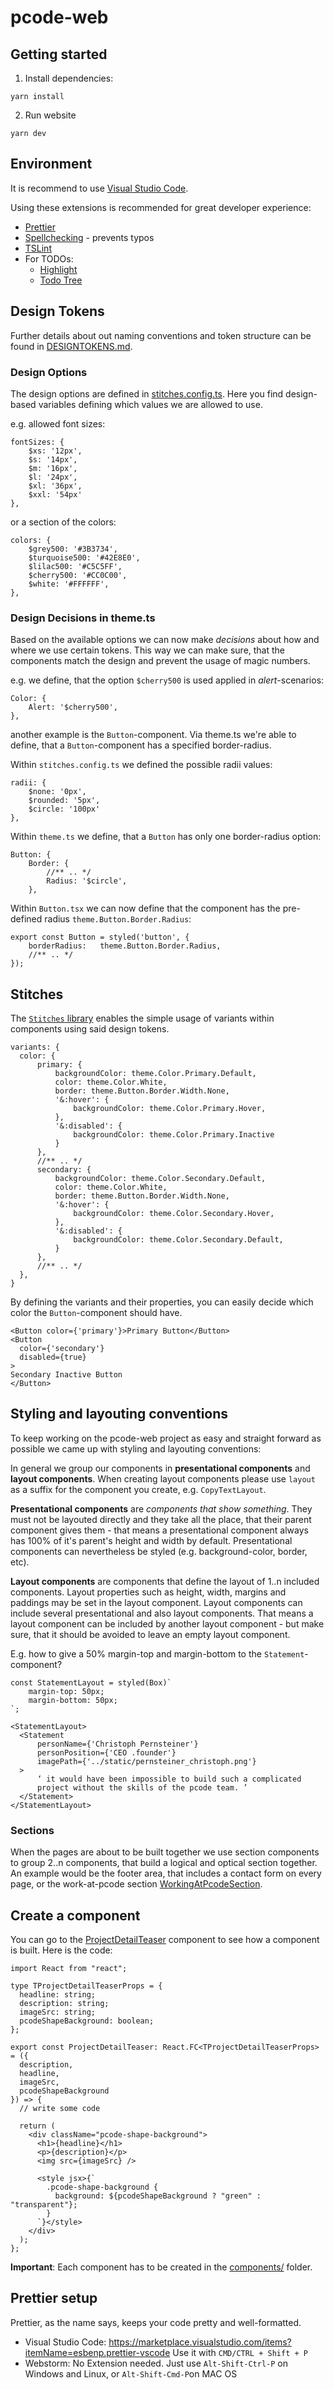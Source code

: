 # pcode-web


## Getting started
1. Install dependencies:
```
yarn install
```

2. Run website
```
yarn dev
```

## Environment
It is recommend to use [Visual Studio Code](https://code.visualstudio.com/).

Using these extensions is recommended for great developer experience:
- [Prettier](https://marketplace.visualstudio.com/items?itemName=esbenp.prettier-vscode)
- [Spellchecking](https://marketplace.visualstudio.com/items?itemName=streetsidesoftware.code-spell-checker) - prevents typos
- [TSLint](https://marketplace.visualstudio.com/items?itemName=ms-vscode.vscode-typescript-tslint-plugin)
- For TODOs:
  - [Highlight](https://marketplace.visualstudio.com/items?itemName=wayou.vscode-todo-highlight)
  - [Todo Tree](https://marketplace.visualstudio.com/items?itemName=Gruntfuggly.todo-tree)

## Design Tokens
Further details about  out naming conventions and token structure can be found in [DESIGNTOKENS.md](DESIGNTOKES.md). 
### Design Options
The design options are defined in [stitches.config.ts](stitches.config.ts). Here you find design-based variables defining which values we are allowed to use. 

e.g. allowed font sizes:

    fontSizes: {   
        $xs: '12px',  
        $s: '14px',   
        $m: '16px',   
        $l: '24px',   
        $xl: '36px',    
        $xxl: '54px'    
    },

or a section of the colors: 

    colors: {    
        $grey500: '#3B3734',  
        $turquoise500: '#42E8E0',   
        $lilac500: '#C5C5FF',   
        $cherry500: '#CC0C00',    
        $white: '#FFFFFF',  
    },

### Design Decisions in theme.ts
Based on the available options we can now make _decisions_ about how and where we use certain tokens. This way we can make sure, that the components match the design and prevent the usage of magic numbers. 

e.g. we define, that the option `$cherry500` is used applied in _alert_-scenarios: 

    Color: {   
        Alert: '$cherry500',    
    },

another example is the `Button`-component. Via theme.ts we're able to define, that a `Button`-component has a specified border-radius. 

Within `stitches.config.ts` we defined the possible radii values:   

    radii: {   
        $none: '0px',   
        $rounded: '5px',    
        $circle: '100px'    
    },

Within `theme.ts` we define, that a `Button` has only one border-radius option: 

    Button: {    
        Border: {   
            //** .. */  
            Radius: '$circle',  
        },  

Within `Button.tsx` we can now define that the component has the pre-defined radius `theme.Button.Border.Radius`:   

    export const Button = styled('button', {   
        borderRadius:   theme.Button.Border.Radius,   
        //** .. */  
    });

## Stitches
The [`Stitches` library](https://stitches.dev/docs/installation) enables the simple usage of variants within components using said design tokens. 

    variants: {  
      color: {  
          primary: {  
              backgroundColor: theme.Color.Primary.Default, 
              color: theme.Color.White, 
              border: theme.Button.Border.Width.None, 
              '&:hover': {  
                  backgroundColor: theme.Color.Primary.Hover, 
              },  
              '&:disabled': { 
                  backgroundColor: theme.Color.Primary.Inactive 
              } 
          },  
          //** .. */  
          secondary: {  
              backgroundColor: theme.Color.Secondary.Default, 
              color: theme.Color.White, 
              border: theme.Button.Border.Width.None, 
              '&:hover': {  
                  backgroundColor: theme.Color.Secondary.Hover, 
              },  
              '&:disabled': { 
                  backgroundColor: theme.Color.Secondary.Default, 
              } 
          },  
          //** .. */  
      },
    }

By defining the variants and their properties, you can easily decide which color the `Button`-component should have. 

    <Button color={'primary'}>Primary Button</Button> 
    <Button 
      color={'secondary'} 
      disabled={true}
    >
    Secondary Inactive Button
    </Button>

## Styling and layouting conventions
To keep working on the pcode-web project as easy and straight forward as possible we came up with styling and layouting conventions:

In general we group our components in **presentational components** and **layout components**. When creating layout components please use `layout` as a suffix for the component you create, e.g. `CopyTextLayout`.

**Presentational components** are *components that show something*. They must not be layouted directly and they take all the place, that their parent component gives them - that means a presentational component always has 100% of it's parent's height and width by default. 
Presentational components can nevertheless be styled (e.g. background-color, border, etc).

**Layout components** are components that define the layout of 1..n included components. 
Layout properties such as height, width, margins and paddings may be set in the layout component.
Layout components can include several presentational and also layout components. That means a layout component can be included by another layout component - but make sure, that it should be avoided to leave an empty layout component.

E.g. how to give a 50% margin-top and margin-bottom to the `Statement`-component?
```
const StatementLayout = styled(Box)`
    margin-top: 50px;
    margin-bottom: 50px;
`;

<StatementLayout>
  <Statement
      personName={'Christoph Pernsteiner'}
      personPosition={'CEO .founder'}
      imagePath={'../static/pernsteiner_christoph.png'}
  >
      ‘ it would have been impossible to build such a complicated
      project without the skills of the pcode team. ’
  </Statement>
</StatementLayout>
```
### Sections
When the pages are about to be built together we use section components to group 2..n components, that build a logical and optical section together. An example would be the footer area, that includes a contact form on every page, or the work-at-pcode section [WorkingAtPcodeSection](pages/join-us/sections/WorkingAtPcode.section.tsx).

## Create a component
You can go to the [ProjectDetailTeaser](components/ProjectDetailTeaser.tsx) component to see how a component is built. Here is the code:
```
import React from "react";

type TProjectDetailTeaserProps = {
  headline: string;
  description: string;
  imageSrc: string;
  pcodeShapeBackground: boolean;
};

export const ProjectDetailTeaser: React.FC<TProjectDetailTeaserProps> = ({
  description,
  headline,
  imageSrc,
  pcodeShapeBackground
}) => {
  // write some code

  return (
    <div className="pcode-shape-background">
      <h1>{headline}</h1>
      <p>{description}</p>
      <img src={imageSrc} />

      <style jsx>{`
        .pcode-shape-background {
          background: ${pcodeShapeBackground ? "green" : "transparent"};
        }
      `}</style>
    </div>
  );
};

```
**Important**: Each component has to be created in the [components/](components/) folder.

## Prettier setup
Prettier, as the name says, keeps your code pretty and well-formatted. 
- Visual Studio Code: https://marketplace.visualstudio.com/items?itemName=esbenp.prettier-vscode
  Use it with `CMD/CTRL + Shift + P`
- Webstorm: No Extension needed. Just use `Alt-Shift-Ctrl-P` on Windows and Linux, or `Alt-Shift-Cmd-P`on MAC OS
